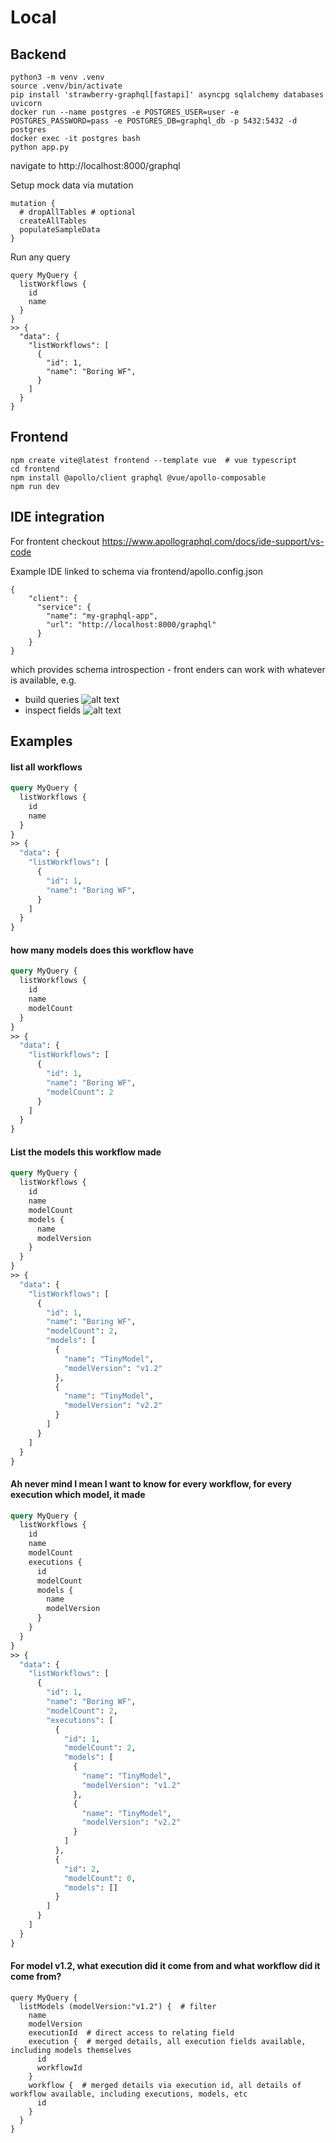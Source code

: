 # Local
## Backend

```
python3 -m venv .venv
source .venv/bin/activate 
pip install 'strawberry-graphql[fastapi]' asyncpg sqlalchemy databases uvicorn
docker run --name postgres -e POSTGRES_USER=user -e POSTGRES_PASSWORD=pass -e POSTGRES_DB=graphql_db -p 5432:5432 -d postgres
docker exec -it postgres bash
python app.py
```
navigate to http://localhost:8000/graphql

Setup mock data via mutation
```
mutation {
  # dropAllTables # optional
  createAllTables
  populateSampleData
}
```
Run any query
```
query MyQuery {
  listWorkflows {
    id
    name
  }
}
>> {
  "data": {
    "listWorkflows": [
      {
        "id": 1,
        "name": "Boring WF",
      }
    ]
  }
}
```


## Frontend
```
npm create vite@latest frontend --template vue  # vue typescript
cd frontend
npm install @apollo/client graphql @vue/apollo-composable
npm run dev
```


## IDE integration
For frontent checkout https://www.apollographql.com/docs/ide-support/vs-code

Example IDE linked to schema via frontend/apollo.config.json
```
{
    "client": {
      "service": {
        "name": "my-graphql-app",
        "url": "http://localhost:8000/graphql"
      }
    }
}
```
which provides schema introspection - front enders can work with whatever is available, e.g.
- build queries ![alt text](query.png)
- inspect fields ![alt text](insights.png)

## Examples
#### list all workflows
```graphql
query MyQuery {
  listWorkflows {
    id
    name
  }
}
>> {
  "data": {
    "listWorkflows": [
      {
        "id": 1,
        "name": "Boring WF",
      }
    ]
  }
}
```
#### how many models does this workflow have
```graphql
query MyQuery {
  listWorkflows {
    id
    name
    modelCount
  }
}
>> {
  "data": {
    "listWorkflows": [
      {
        "id": 1,
        "name": "Boring WF",
        "modelCount": 2
      }
    ]
  }
}
```
#### List the models this workflow made
```graphql
query MyQuery {
  listWorkflows {
    id
    name
    modelCount
    models {
      name
      modelVersion
    }
  }
}
>> {
  "data": {
    "listWorkflows": [
      {
        "id": 1,
        "name": "Boring WF",
        "modelCount": 2,
        "models": [
          {
            "name": "TinyModel",
            "modelVersion": "v1.2"
          },
          {
            "name": "TinyModel",
            "modelVersion": "v2.2"
          }
        ]
      }
    ]
  }
}
```
#### Ah never mind I mean I want to know for every workflow, for every execution which model, it made
```graphql
query MyQuery {
  listWorkflows {
    id
    name
    modelCount
    executions {
      id
      modelCount
      models {
        name
        modelVersion
      }
    }
  }
}
>> {
  "data": {
    "listWorkflows": [
      {
        "id": 1,
        "name": "Boring WF",
        "modelCount": 2,
        "executions": [
          {
            "id": 1,
            "modelCount": 2,
            "models": [
              {
                "name": "TinyModel",
                "modelVersion": "v1.2"
              },
              {
                "name": "TinyModel",
                "modelVersion": "v2.2"
              }
            ]
          },
          {
            "id": 2,
            "modelCount": 0,
            "models": []
          }
        ]
      }
    ]
  }
}
```
#### For model v1.2, what execution did it come from and what workflow did it come from?
```
query MyQuery {
  listModels (modelVersion:"v1.2") {  # filter
    name
    modelVersion
    executionId  # direct access to relating field
    execution {  # merged details, all execution fields available, including models themselves
      id
      workflowId
    }
    workflow {  # merged details via execution id, all details of workflow available, including executions, models, etc
      id
    }
  }
}
```
